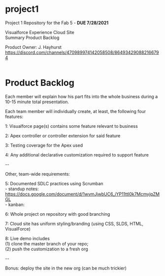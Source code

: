 # project1
Project 1 Repository for the Fab 5 - **DUE 7/28/2021**

Visualforce Experience Cloud Site  
Summary Product Backlog  
  

Product Owner: J. Hayhurst  
https://discord.com/channels/470989974142058508/864934290882166794
<br />
<br />    
# Product Backlog   

Each member will explain how his part fits into the whole business
during a 10-15 minute total presentation.

Each team member will individually create, at least, the following four features:  

1: Visualforce page(s) contains some feature relevant to business

2: Apex controller or controller extension for said feature 

3: Testing coverage for the Apex used

4: Any additional declarative customization required to support feature

--

Other, team-wide requirements:

5: Documented SDLC practices using Scrumban
  <br/>
    - standup notes: https://docs.google.com/document/d/1wvmJjwbUC6_iYP11ttI0k7McmyjqZMGL
  <br/>
    - kanban:
  
6: Whole project on repository with good branching

7: Cloud site has uniform styling/branding (using CSS, SLDS, HTML, VisualForce)

8: Live demo includes
  <br/>
      (1) clone the master branch of your repo; 
  <br/> 
      (2) push the customization to a fresh org 

--

Bonus: deploy the site in the new org (can be much trickier) 

